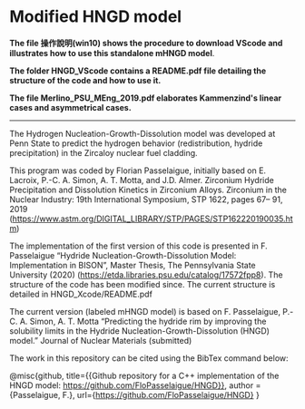 # Modified HNGD model

**The file 操作說明(win10) shows the procedure to download VScode and illustrates how to use this standalone mHNGD model**.

**The folder HNGD_VScode contains a README.pdf file detailing the structure of the code and how to use it.**

**The file Merlino_PSU_MEng_2019.pdf elaborates Kammenzind's linear cases and asymmetrical cases.**

----------------------------------------------------------------------------------------------------------------------------------------------------------------
The Hydrogen Nucleation-Growth-Dissolution model was developed at Penn State to predict the hydrogen 
behavior (redistribution, hydride precipitation) in the Zircaloy nuclear fuel cladding. 

This program was coded by Florian Passelaigue, initially based on E.  Lacroix,  P.-C.  A.  Simon,  A.  T.  Motta, and J.D. Almer.  Zirconium Hydride Precipitation and Dissolution Kinetics in Zirconium Alloys. Zirconium in the Nuclear Industry: 19th International Symposium, STP 1622, pages 67– 91, 2019 (https://www.astm.org/DIGITAL_LIBRARY/STP/PAGES/STP162220190035.htm)

The implementation of the first version of this code is presented in F. Passelaigue “Hydride Nucleation-Growth-Dissolution Model: Implementation in BISON”, Master Thesis, The Pennsylvania State University (2020) (https://etda.libraries.psu.edu/catalog/17572fpp8). The structure of the code has been modified since. The current structure is detailed in HNGD_Xcode/README.pdf

The current version (labeled mHNGD model) is based on F. Passelaigue, P.-C. A. Simon, A. T. Motta “Predicting the hydride rim by improving the solubility limits in the Hydride Nucleation-Growth-Dissolution (HNGD) model.” Journal of Nuclear Materials (submitted) 

The work in this repository can be cited using the BibTex command below:

@misc{github,
title={{Github repository for a C++ implementation of the HNGD model: https://github.com/FloPasselaigue/HNGD}},
author = {Passelaigue, F.},
url={https://github.com/FloPasselaigue/HNGD}
}
